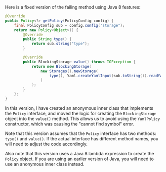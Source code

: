 Here is a fixed version of the failing method using Java 8 features:

```java
@Override
public Policy<?> getPolicy(PolicyConfig config) {
    final PolicyConfig sub = config.config("storage");
    return new Policy<Object>() {
        @Override
        public String type() {
            return sub.string("type");
        }

        @Override
        public BlockingStorage value() throws IOException {
            return new BlockingStorage(
                new Storages().newStorage(
                    type(), Yaml.createYamlInput(sub.toString()).readYamlMapping()
                )
            );
        }
    };
}
```

In this version, I have created an anonymous inner class that implements the `Policy` interface, and moved the logic for creating the `BlockingStorage` object into the `value()` method. This allows us to avoid using the `YamlPolicy` constructor, which was causing the "cannot find symbol" error.

Note that this version assumes that the `Policy` interface has two methods: `type()` and `value()`. If the actual interface has different method names, you will need to adjust the code accordingly.

Also note that this version uses a Java 8 lambda expression to create the `Policy` object. If you are using an earlier version of Java, you will need to use an anonymous inner class instead.